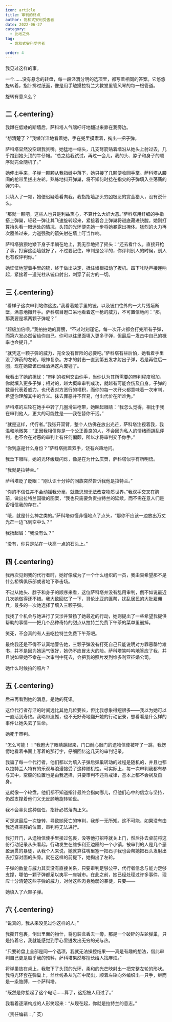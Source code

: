 ```yaml
---
icon: article
title: 审判的终点
author: 饱和式安利受害者
date: 2022-06-27
category:
  - 此地之外
tag:
  - 饱和式安利受害者

order: 4
---
```


我见过这样的事。

一个……没有悬念的转盘，每一段泾渭分明的选项里，都写着相同的答案。它悠悠旋转着，指针拂过纸面，像是用手触摸拉特兰大教堂里管风琴的每一根管道。

旋转有意义么？

<!-- more -->

## 二 {.centering}

我蹲在低矮的断墙后，萨科塔人气喘吁吁地翻过来靠在我旁边。

“想清楚了？”我懒洋洋地看着她，手在兜里摸索着，掏出一把子弹。

萨科塔显然没空跟我贫嘴。她猛地一缩头，几支弩箭贴着墙沿从她头上射过去，几乎蹭到她头顶的牛仔帽。“总之给我试试，再过一会儿，我的头、脖子和身子的顺序就完全随机了。”

她伸出手来，子弹一颗颗从我指缝中落下，她只接了几颗便收回手掌。萨科塔从腰间的枪带里拔出左轮，熟练地抖开弹巢，将不知何时捻在指尖的子弹填入空荡荡的弹穴中。

只填入了一颗，她便迟疑着看向我，我指指墙那头穷凶极恶的赏金猎人，没有说什么。

“那就一颗吧，这些人也只是利益熏心，不算什么大奸大恶。”萨科塔用纤细的手指搭上弹巢，轻轻一弹让其飞速旋转起来，紧接着合上弹巢将谜底藏进铳膛。她刚打算抬头看一眼远处的情况，头顶的光环便先她一步将她暴露出掩体。猛烈的火力再次覆盖过来，力道强劲的箭矢射在墙上叮当作响。

萨科塔狼狈地矮下身子半躺在地上，我无奈地摇了摇头：“还去看什么，直接开枪了事，打穿这面墙就好了。不过要记住，审判是公平的，你评判别人的时候，别人也有权评判你。”

她怔怔地望着手里的铳，终于做出决定，抵住墙根扣动了扳机。四下咔哒声接连响起，紧接着一道光柱从铳口射出，刺穿了前方的一切。

## 三 {.centering}

“看样子这次审判站你这边。”我看着她手里的铳，以及铳口往外的一大片残垣断壁，满意地摊开手。萨科塔目瞪口呆地看着这一枪的威力，不可置信地问：“那，那我要是填两颗子弹呢？”

“超级加倍呗。”我拍拍她的肩膀，“不过时刻谨记，每一次开火都会打完所有子弹，而第六发必然留给你自己。你可以往里面填入更多子弹，但最后一发击中自己的概率也会提升。”

“就凭这一颗子弹的威力，完全没有冒险的必要吧。”萨科塔有些后怕，她看着手里没了弹药的左轮，眼神复杂。方才的射击一直到第五发才射出子弹，若是再往后一圈，现在她应该已经洒满这片废墟了。

我看出了她的担忧：“审判的权利交由你手，当你认为其所需要的审判程度增加，你就填入更多子弹；相对的，越大概率审判成功，就越有可能会伤及自身。子弹的数量代表着威力，也代表对方恶行的堆积，而你的每一次开火都意味着一次审判，希望你理解其中的含义。抹去罪恶并不容易，付出代价在所难免。”

萨科塔的左轮在她手中转了几圈滑进枪带，她眯起眼睛：“我怎么觉得，相比于我在审判他人，更大的可能性是——我在替你干活。”

“就是这样，代行者。”我张开双臂，整个人仿佛在放出光芒，萨科塔注视着我，我温和地微笑：“正因我相信你是一个公正善良的人，不会因为私人的情绪而胡乱评判，也不会在对恶的审判上有任何偏颇，所以才将审判交予你手。”

“你到底是什么身份？”萨科塔揣着双手，饶有兴趣地问。

我垂下眼眸，她的光环缓缓闪烁，像是在为什么庆贺，萨科塔似乎有所明悟。

“我就是拉特兰。”

萨科塔眨了眨眼：“刚认识十分钟的同族突然告诉我他是拉特兰。”

“你的不信任并不会动摇我分毫，就像思想无法改变物质世界。”我双手交叉在胸前，做出拉特兰国徽的图案，“我也只需要负责拉特兰的延续，而不需在意人们是否相信我的存在。”

“哦，就是什么神之类的。”萨科塔似懂非懂地点了点头，“那你不应该一边放出万丈光芒一边飞到空中么？”

我扬起眉：“我没有么？”

“没有，你只是站在一块高一点的石头上。”

## 四 {.centering}

我再次见到我的代行者时，她好像成为了一个什么组织的一员，我由衷希望那不是什么桥牌俱乐部或者地下拳击场。

不过从她头、脖子和身子的顺序来看，这位萨科塔并没有乱用审判，倒不如说最近几次她做得还不错。我大致回忆了一下，哥伦比亚的匪帮，扰乱居民的大批雇佣兵，最多的一次她选择了填入三颗子弹。

我找了个机会与她进行了交涉并赞扬了她最近的行动，她则提出了一些希望我提供帮助的事情——把几个品种奇特的甜点从拉特兰免费下午茶的菜单里删掉。

笑死，不会真的有人去吃拉特兰免费下午茶吧。

最终我还是不得不认真地警告她，三颗子弹没有打死自己只能说明对方罪恶罄竹难书，并不是因为她运气很好，她仍不应冒太大的险。萨科塔笑吟吟地答应了我，并且说如果她不幸在一次审判中死去，会把我的照片发到维多利亚征婚公司。

她什么时候拍的照片？

## 五 {.centering}

后来再看到她的消息，是她的死讯。

这位代行者存活的时间远比其他几位要长，但比我想象得短很多——我以为她可以一直活到寿终。我略带遗憾，也不无好奇地翻开她的行动记录，想看看是什么样的事件让她失去了生命。

她死于审判。

“怎么可能！！”我瞪大了眼睛蹦起来，门口耐心敲门的遗物信使被吓了一跳，我愣愣地看着书面上写着的那行字，仔细回忆这几天的审判记录。

我骗了每一个代行者，他们都以为填入子弹后弹巢转动的过程是随机的，并且也都以拉特兰人特有的乐观与浪漫接受了这种随机性。可实际上，每一次审判我都有参与其中，空腔的位置也是由我选择，只要审判不违背戒律，基本上都不会祸及自身。

这就像一个轮盘，他们都不知道指针最终会指向哪儿，但他们心中的信念与坚持，仍然支撑着他们义无反顾地旋转轮盘。

我不会辜负这种信任，指针必然落向正义。

可是这最后一次旋转，导致她死亡的审判，我却一无所知。这不可能，如果没有由我选择空腔的位置，审判将无法进行。

我打开门，从遗物信使手里接过包裹，没等他打招呼就关上门，然后扑去桌前将这份行动记录从头看起。行动发生在维多利亚边陲的一个小镇，被审判的人是几个恶盈满贯的暴徒，从我个人来说，她就算往嘴里塞一把石子我也会帮她把石头发射出去打穿对面的头骨。就在这样的前提下，她掏出了左轮。

子弹的数量与威力其实没有直接关系，只要审判足够公平，代行者信念与能力足够支撑，哪怕一颗子弹都足以夷平一座城市。在此之前，她已经处理过许多事件，理应十分清楚这些子弹的威力，对付这些肉身脆弱的暴徒，只要——

她填入了六颗子弹。

## 六 {.centering}

“说真的，我从来没见过你这样的人。”

我撕开包裹，倒出里面的物什，将包装盒丢去一旁。那是一个破碎的左轮弹巢，只是持着它，我就能感觉到手心里迸发出无穷的光与热。

“只要轮盘上全部是同一个选项，我就无法操控结果——真是有趣的想法，借此审判自己更是超乎我的预料，萨科塔果然够擅长给人找麻烦。”

将弹巢放在桌上，我取下了头顶的光环，柔和的光芒映射出一把完整左轮的形状。我将光环套在弹巢上，丝丝线条从光芒中爬出，顺着左轮向外编织出一只手，继而是一条胳膊，一个萨科塔。

“既然是你接起了这个电话……算了，这招被人用过了。”

我看着逐渐构成的人形笑起来：“从现在起，你就是拉特兰的意志。”<eod />

（责任编辑：广英）

<FakeAds />